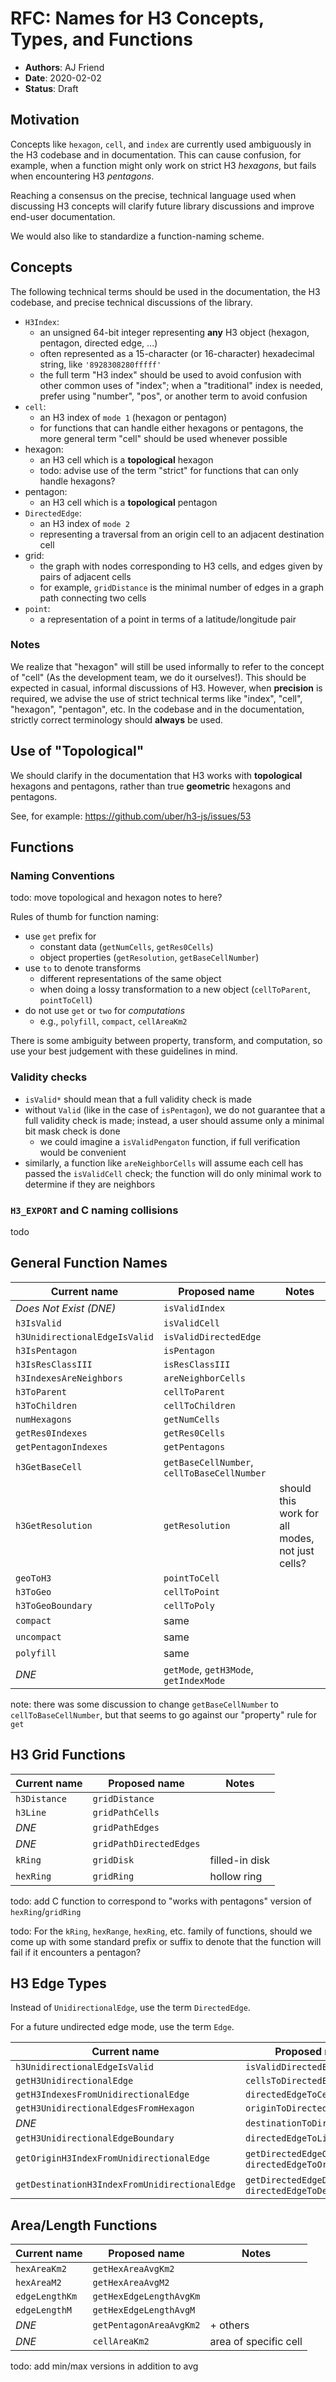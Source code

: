 # RFC: Names for H3 Concepts, Types, and Functions

- **Authors**: AJ Friend
- **Date**: 2020-02-02
- **Status**: Draft

## Motivation

Concepts like `hexagon`, `cell`, and `index` are currently used ambiguously in the H3 codebase and in documentation.
This can cause confusion, for example, when a function might only work on strict H3 *hexagons*, but fails when encountering H3 *pentagons*.

Reaching a consensus on the precise, technical language used when discussing H3 concepts will clarify future library discussions and improve end-user documentation.

We would also like to standardize a function-naming scheme.

## Concepts

The following technical terms should be used in the documentation, the H3 codebase, and precise technical discussions of the library.

- `H3Index`:
    - an unsigned 64-bit integer representing **any** H3 object (hexagon, pentagon, directed edge, ...)
    - often represented as a 15-character (or 16-character) hexadecimal string, like `'8928308280fffff'`
    - the full term "H3 index" should be used to avoid confusion with other common uses of "index"; when a "traditional" index is needed, prefer using "number", "pos", or another term to avoid confusion
- `cell`:
    - an H3 index of `mode 1` (hexagon or pentagon)
    - for functions that can handle either hexagons or pentagons, the more general term "cell" should be used whenever possible
- hexagon:
    - an H3 cell which is a **topological** hexagon
    - todo: advise use of the term "strict" for functions that can only handle hexagons?
- pentagon:
    - an H3 cell which is a **topological** pentagon
- `DirectedEdge`:
    - an H3 index of `mode 2`
    - representing a traversal from an origin cell to an adjacent destination cell
- grid:
    - the graph with nodes corresponding to H3 cells, and edges given by pairs of adjacent cells
    - for example, `gridDistance` is the minimal number of edges in a graph path connecting two cells
- `point`:
    - a representation of a point in terms of a latitude/longitude pair

### Notes

We realize that "hexagon" will still be used informally to refer to the concept of "cell" (As the development team, we do it ourselves!).
This should be expected in casual, informal discussions of H3.
However, when **precision** is required, we advise the use of strict technical terms like "index", "cell", "hexagon", "pentagon", etc.
In the codebase and in the documentation, strictly correct terminology should **always** be used.


## Use of "Topological"

We should clarify in the documentation that H3 works with **topological** hexagons and pentagons, rather than true **geometric** hexagons and pentagons.

See, for example: https://github.com/uber/h3-js/issues/53


## Functions

### Naming Conventions

todo: move topological and hexagon notes to here?

Rules of thumb for function naming:

- use `get` prefix for
    + constant data (`getNumCells`, `getRes0Cells`)
    + object properties (`getResolution`, `getBaseCellNumber`)
- use `to` to denote transforms
    + different representations of the same object
    + when doing a lossy transformation to a new object (`cellToParent`, `pointToCell`)
- do not use `get` or `two` for *computations*
    + e.g., `polyfill`, `compact`, `cellAreaKm2`

There is some ambiguity between property, transform, and computation, so use your best judgement with these guidelines in mind.


### Validity checks

- `isValid*` should mean that a full validity check is made
- without `Valid` (like in the case of `isPentagon`), we do not guarantee
  that a full validity check is made; instead, a user should assume only a
  minimal bit mask check is done
    - we could imagine a `isValidPengaton` function, if full verification
      would be convenient
- similarly, a function like `areNeighborCells` will assume each cell
  has passed the `isValidCell` check; the function will do only minimal
  work to determine if they are neighbors


### `H3_EXPORT` and C naming collisions

todo

## General Function Names

|          Current name         |                Proposed name                |                      Notes                      |
|-------------------------------|---------------------------------------------|-------------------------------------------------|
| *Does Not Exist (DNE)*        | `isValidIndex`                              |                                                 |
| `h3IsValid`                   | `isValidCell`                               |                                                 |
| `h3UnidirectionalEdgeIsValid` | `isValidDirectedEdge`                       |                                                 |
| `h3IsPentagon`                | `isPentagon`                                |                                                 |
| `h3IsResClassIII`             | `isResClassIII`                             |                                                 |
| `h3IndexesAreNeighbors`       | `areNeighborCells`                          |                                                 |
| `h3ToParent`                  | `cellToParent`                              |                                                 |
| `h3ToChildren`                | `cellToChildren`                            |                                                 |
| `numHexagons`                 | `getNumCells`                               |                                                 |
| `getRes0Indexes`              | `getRes0Cells`                              |                                                 |
| `getPentagonIndexes`          | `getPentagons`                              |                                                 |
| `h3GetBaseCell`               | `getBaseCellNumber`, `cellToBaseCellNumber` |                                                 |
| `h3GetResolution`             | `getResolution`                             | should this work for all modes, not just cells? |
| `geoToH3`                     | `pointToCell`                               |                                                 |
| `h3ToGeo`                     | `cellToPoint`                               |                                                 |
| `h3ToGeoBoundary`             | `cellToPoly`                                |                                                 |
| `compact`                     | same                                        |                                                 |
| `uncompact`                   | same                                        |                                                 |
| `polyfill`                    | same                                        |                                                 |
| *DNE*                         | `getMode`, `getH3Mode`, `getIndexMode`      |                                                 |


note: there was some discussion to change `getBaseCellNumber` to `cellToBaseCellNumber`, but that seems to go against our "property" rule for `get`


## H3 Grid Functions

| Current name |      Proposed name      |     Notes      |
|--------------|-------------------------|----------------|
| `h3Distance` | `gridDistance`          |                |
| `h3Line`     | `gridPathCells`         |                |
| *DNE*        | `gridPathEdges`         |                |
| *DNE*        | `gridPathDirectedEdges` |                |
| `kRing`      | `gridDisk`              | filled-in disk |
| `hexRing`    | `gridRing`              | hollow ring    |

todo: add C function to correspond to "works with pentagons" version of `hexRing`/`gridRing`

todo: For the `kRing`, `hexRange`, `hexRing`, etc. family of functions, should we come up with some standard prefix or suffix to denote that the function will fail if it encounters a pentagon?


## H3 Edge Types

Instead of `UnidirectionalEdge`, use the term `DirectedEdge`.

For a future undirected edge mode, use the term `Edge`.

|                  Current name                 |                       Proposed name                       |
|-----------------------------------------------|-----------------------------------------------------------|
| `h3UnidirectionalEdgeIsValid`                 | `isValidDirectedEdge`                                     |
| `getH3UnidirectionalEdge`                     | `cellsToDirectedEdge`                                     |
| `getH3IndexesFromUnidirectionalEdge`          | `directedEdgeToCells`                                     |
| `getH3UnidirectionalEdgesFromHexagon`         | `originToDirectedEdges`                                   |
| *DNE*                                         | `destinationToDirectedEdges`                              |
| `getH3UnidirectionalEdgeBoundary`             | `directedEdgeToLine`                                      |
| `getOriginH3IndexFromUnidirectionalEdge`      | `getDirectedEdgeOrigin`, `directedEdgeToOrigin`           |
| `getDestinationH3IndexFromUnidirectionalEdge` | `getDirectedEdgeDestination`, `directedEdgeToDestination` |


## Area/Length Functions

|  Current name  |      Proposed name      |         Notes         |
|----------------|-------------------------|-----------------------|
| `hexAreaKm2`   | `getHexAreaAvgKm2`      |                       |
| `hexAreaM2`    | `getHexAreaAvgM2`       |                       |
| `edgeLengthKm` | `getHexEdgeLengthAvgKm` |                       |
| `edgeLengthM`  | `getHexEdgeLengthAvgM`  |                       |
| *DNE*          | `getPentagonAreaAvgKm2` | + others              |
| *DNE*          | `cellAreaKm2`           | area of specific cell |

todo: add min/max versions in addition to avg

